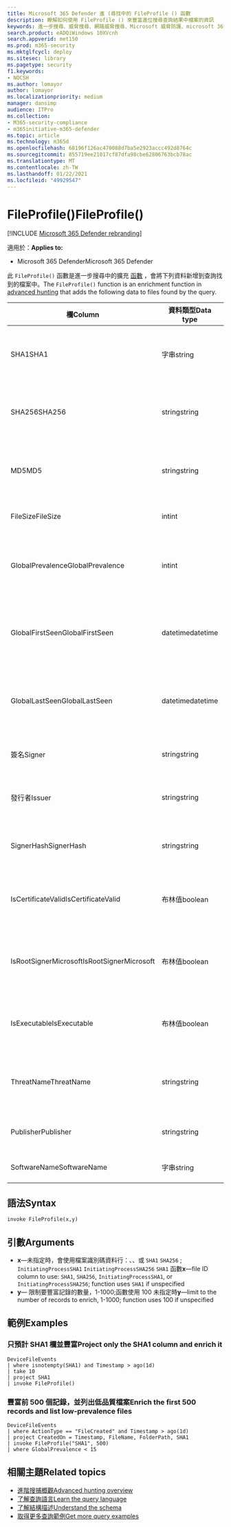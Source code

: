 ```yaml
---
title: Microsoft 365 Defender 進 (尋找中的 FileProfile () 函數
description: 瞭解如何使用 FileProfile () 來豐富進位搜尋查詢結果中檔案的資訊
keywords: 進一步搜尋、威脅搜尋、網路威脅搜尋、Microsoft 威脅防護、microsoft 365、mtp、m365、搜尋、查詢、遙測、架構參考、kusto、FileProfile、檔案設定檔、函數、擴充
search.product: eADQiWindows 10XVcnh
search.appverid: met150
ms.prod: m365-security
ms.mktglfcycl: deploy
ms.sitesec: library
ms.pagetype: security
f1.keywords:
- NOCSH
ms.author: lomayor
author: lomayor
ms.localizationpriority: medium
manager: dansimp
audience: ITPro
ms.collection:
- M365-security-compliance
- m365initiative-m365-defender
ms.topic: article
ms.technology: m365d
ms.openlocfilehash: 68196f126ac470088d7ba5e2923accc492d8764c
ms.sourcegitcommit: 855719ee21017cf87dfa98cbe62806763bcb78ac
ms.translationtype: MT
ms.contentlocale: zh-TW
ms.lasthandoff: 01/22/2021
ms.locfileid: "49929547"
---
```

# <a name="fileprofile"></a><span data-ttu-id="5c71a-104">FileProfile()</span><span class="sxs-lookup"><span data-stu-id="5c71a-104">FileProfile()</span></span>

[!INCLUDE [Microsoft 365 Defender rebranding](../includes/microsoft-defender.md)]


<span data-ttu-id="5c71a-105">適用於：</span><span class="sxs-lookup"><span data-stu-id="5c71a-105">**Applies to:**</span></span>
- <span data-ttu-id="5c71a-106">Microsoft 365 Defender</span><span class="sxs-lookup"><span data-stu-id="5c71a-106">Microsoft 365 Defender</span></span>

<span data-ttu-id="5c71a-107">此 `FileProfile()` 函數是進一步搜尋中的擴充 [函數](advanced-hunting-overview.md) ，會將下列資料新增到查詢找到的檔案中。</span><span class="sxs-lookup"><span data-stu-id="5c71a-107">The `FileProfile()` function is an enrichment function in [advanced hunting](advanced-hunting-overview.md) that adds the following data to files found by the query.</span></span>

| <span data-ttu-id="5c71a-108">欄</span><span class="sxs-lookup"><span data-stu-id="5c71a-108">Column</span></span> | <span data-ttu-id="5c71a-109">資料類型</span><span class="sxs-lookup"><span data-stu-id="5c71a-109">Data type</span></span> | <span data-ttu-id="5c71a-110">描述</span><span class="sxs-lookup"><span data-stu-id="5c71a-110">Description</span></span> |
|------------|-------------|-------------|
| <span data-ttu-id="5c71a-111">SHA1</span><span class="sxs-lookup"><span data-stu-id="5c71a-111">SHA1</span></span> | <span data-ttu-id="5c71a-112">字串</span><span class="sxs-lookup"><span data-stu-id="5c71a-112">string</span></span> | <span data-ttu-id="5c71a-113">記錄動作已套用的檔案 SHA-1</span><span class="sxs-lookup"><span data-stu-id="5c71a-113">SHA-1 of the file that the recorded action was applied to</span></span> |
| <span data-ttu-id="5c71a-114">SHA256</span><span class="sxs-lookup"><span data-stu-id="5c71a-114">SHA256</span></span> | <span data-ttu-id="5c71a-115">string</span><span class="sxs-lookup"><span data-stu-id="5c71a-115">string</span></span> | <span data-ttu-id="5c71a-116">已記錄動作所適用于檔案的 SHA-256</span><span class="sxs-lookup"><span data-stu-id="5c71a-116">SHA-256 of the file that the recorded action was applied to</span></span> |
| <span data-ttu-id="5c71a-117">MD5</span><span class="sxs-lookup"><span data-stu-id="5c71a-117">MD5</span></span> | <span data-ttu-id="5c71a-118">string</span><span class="sxs-lookup"><span data-stu-id="5c71a-118">string</span></span> | <span data-ttu-id="5c71a-119">已記錄動作所針對之檔案的 MD5 雜湊</span><span class="sxs-lookup"><span data-stu-id="5c71a-119">MD5 hash of the file that the recorded action was applied to</span></span> |
| <span data-ttu-id="5c71a-120">FileSize</span><span class="sxs-lookup"><span data-stu-id="5c71a-120">FileSize</span></span> | <span data-ttu-id="5c71a-121">int</span><span class="sxs-lookup"><span data-stu-id="5c71a-121">int</span></span> | <span data-ttu-id="5c71a-122">檔案大小 ，以位元組為單位</span><span class="sxs-lookup"><span data-stu-id="5c71a-122">Size of the file in bytes</span></span> |
| <span data-ttu-id="5c71a-123">GlobalPrevalence</span><span class="sxs-lookup"><span data-stu-id="5c71a-123">GlobalPrevalence</span></span> | <span data-ttu-id="5c71a-124">int</span><span class="sxs-lookup"><span data-stu-id="5c71a-124">int</span></span> | <span data-ttu-id="5c71a-125">Microsoft 全域觀察之實體的實例數目</span><span class="sxs-lookup"><span data-stu-id="5c71a-125">Number of instances of the entity observed by Microsoft globally</span></span> |
| <span data-ttu-id="5c71a-126">GlobalFirstSeen</span><span class="sxs-lookup"><span data-stu-id="5c71a-126">GlobalFirstSeen</span></span> | <span data-ttu-id="5c71a-127">datetime</span><span class="sxs-lookup"><span data-stu-id="5c71a-127">datetime</span></span> | <span data-ttu-id="5c71a-128">Microsoft 全域第一次觀察實體的日期和時間</span><span class="sxs-lookup"><span data-stu-id="5c71a-128">Date and time when the entity was first observed by Microsoft globally</span></span> |
| <span data-ttu-id="5c71a-129">GlobalLastSeen</span><span class="sxs-lookup"><span data-stu-id="5c71a-129">GlobalLastSeen</span></span> | <span data-ttu-id="5c71a-130">datetime</span><span class="sxs-lookup"><span data-stu-id="5c71a-130">datetime</span></span> | <span data-ttu-id="5c71a-131">Microsoft 全域上次觀察實體的日期和時間</span><span class="sxs-lookup"><span data-stu-id="5c71a-131">Date and time when the entity was last observed by Microsoft globally</span></span> |
| <span data-ttu-id="5c71a-132">簽名</span><span class="sxs-lookup"><span data-stu-id="5c71a-132">Signer</span></span> | <span data-ttu-id="5c71a-133">string</span><span class="sxs-lookup"><span data-stu-id="5c71a-133">string</span></span> | <span data-ttu-id="5c71a-134">檔案簽署者的資訊</span><span class="sxs-lookup"><span data-stu-id="5c71a-134">Information about the signer of the file</span></span> |
| <span data-ttu-id="5c71a-135">發行者</span><span class="sxs-lookup"><span data-stu-id="5c71a-135">Issuer</span></span> | <span data-ttu-id="5c71a-136">string</span><span class="sxs-lookup"><span data-stu-id="5c71a-136">string</span></span> | <span data-ttu-id="5c71a-137">發行憑證授權單位 (CA) </span><span class="sxs-lookup"><span data-stu-id="5c71a-137">Information about the issuing certificate authority (CA)</span></span> |
| <span data-ttu-id="5c71a-138">SignerHash</span><span class="sxs-lookup"><span data-stu-id="5c71a-138">SignerHash</span></span> | <span data-ttu-id="5c71a-139">string</span><span class="sxs-lookup"><span data-stu-id="5c71a-139">string</span></span> | <span data-ttu-id="5c71a-140">識別簽簽者的唯一雜湊值</span><span class="sxs-lookup"><span data-stu-id="5c71a-140">Unique hash value identifying the signer</span></span> |
| <span data-ttu-id="5c71a-141">IsCertificateValid</span><span class="sxs-lookup"><span data-stu-id="5c71a-141">IsCertificateValid</span></span> | <span data-ttu-id="5c71a-142">布林值</span><span class="sxs-lookup"><span data-stu-id="5c71a-142">boolean</span></span> | <span data-ttu-id="5c71a-143">用來簽署檔案的憑證是否有效</span><span class="sxs-lookup"><span data-stu-id="5c71a-143">Whether the certificate used to sign the file is valid</span></span> |
| <span data-ttu-id="5c71a-144">IsRootSignerMicrosoft</span><span class="sxs-lookup"><span data-stu-id="5c71a-144">IsRootSignerMicrosoft</span></span> | <span data-ttu-id="5c71a-145">布林值</span><span class="sxs-lookup"><span data-stu-id="5c71a-145">boolean</span></span> | <span data-ttu-id="5c71a-146">指出根憑證的簽署者是否為 Microsoft</span><span class="sxs-lookup"><span data-stu-id="5c71a-146">Indicates whether the signer of the root certificate is Microsoft</span></span> |
| <span data-ttu-id="5c71a-147">IsExecutable</span><span class="sxs-lookup"><span data-stu-id="5c71a-147">IsExecutable</span></span> | <span data-ttu-id="5c71a-148">布林值</span><span class="sxs-lookup"><span data-stu-id="5c71a-148">boolean</span></span> | <span data-ttu-id="5c71a-149">檔案為可攜式可執行檔 (PE) 檔案</span><span class="sxs-lookup"><span data-stu-id="5c71a-149">Whether the file is a Portable Executable (PE) file</span></span> |
| <span data-ttu-id="5c71a-150">ThreatName</span><span class="sxs-lookup"><span data-stu-id="5c71a-150">ThreatName</span></span> | <span data-ttu-id="5c71a-151">string</span><span class="sxs-lookup"><span data-stu-id="5c71a-151">string</span></span> | <span data-ttu-id="5c71a-152">找到任何惡意攻擊或其他威脅的偵測名稱</span><span class="sxs-lookup"><span data-stu-id="5c71a-152">Detection name for any malware or other threats found</span></span> |
| <span data-ttu-id="5c71a-153">Publisher</span><span class="sxs-lookup"><span data-stu-id="5c71a-153">Publisher</span></span> | <span data-ttu-id="5c71a-154">string</span><span class="sxs-lookup"><span data-stu-id="5c71a-154">string</span></span> | <span data-ttu-id="5c71a-155">發佈檔案的組織名稱</span><span class="sxs-lookup"><span data-stu-id="5c71a-155">Name of the organization that published the file</span></span> |
| <span data-ttu-id="5c71a-156">SoftwareName</span><span class="sxs-lookup"><span data-stu-id="5c71a-156">SoftwareName</span></span> | <span data-ttu-id="5c71a-157">字串</span><span class="sxs-lookup"><span data-stu-id="5c71a-157">string</span></span> | <span data-ttu-id="5c71a-158">軟體產品名稱</span><span class="sxs-lookup"><span data-stu-id="5c71a-158">Name of the software product</span></span> |

## <a name="syntax"></a><span data-ttu-id="5c71a-159">語法</span><span class="sxs-lookup"><span data-stu-id="5c71a-159">Syntax</span></span>

```kusto
invoke FileProfile(x,y)
```

## <a name="arguments"></a><span data-ttu-id="5c71a-160">引數</span><span class="sxs-lookup"><span data-stu-id="5c71a-160">Arguments</span></span>

- <span data-ttu-id="5c71a-161">**x**—未指定時，會使用檔案識別碼資料行：、、或 `SHA1` `SHA256` ; `InitiatingProcessSHA1` `InitiatingProcessSHA256` `SHA1` 函數</span><span class="sxs-lookup"><span data-stu-id="5c71a-161">**x**—file ID column to use: `SHA1`, `SHA256`, `InitiatingProcessSHA1`, or `InitiatingProcessSHA256`; function uses `SHA1` if unspecified</span></span>
- <span data-ttu-id="5c71a-162">**y**— 限制要豐富記錄的數量，1-1000;函數使用 100 未指定時</span><span class="sxs-lookup"><span data-stu-id="5c71a-162">**y**—limit to the number of records to enrich, 1-1000; function uses 100 if unspecified</span></span>

## <a name="examples"></a><span data-ttu-id="5c71a-163">範例</span><span class="sxs-lookup"><span data-stu-id="5c71a-163">Examples</span></span>

### <a name="project-only-the-sha1-column-and-enrich-it"></a><span data-ttu-id="5c71a-164">只預計 SHA1 欄並豐富</span><span class="sxs-lookup"><span data-stu-id="5c71a-164">Project only the SHA1 column and enrich it</span></span>

```kusto
DeviceFileEvents
| where isnotempty(SHA1) and Timestamp > ago(1d)
| take 10
| project SHA1
| invoke FileProfile()
```

### <a name="enrich-the-first-500-records-and-list-low-prevalence-files"></a><span data-ttu-id="5c71a-165">豐富前 500 個記錄，並列出低品質檔案</span><span class="sxs-lookup"><span data-stu-id="5c71a-165">Enrich the first 500 records and list low-prevalence files</span></span>

```kusto
DeviceFileEvents
| where ActionType == "FileCreated" and Timestamp > ago(1d)
| project CreatedOn = Timestamp, FileName, FolderPath, SHA1
| invoke FileProfile("SHA1", 500) 
| where GlobalPrevalence < 15
```

## <a name="related-topics"></a><span data-ttu-id="5c71a-166">相關主題</span><span class="sxs-lookup"><span data-stu-id="5c71a-166">Related topics</span></span>
- [<span data-ttu-id="5c71a-167">進階搜捕概觀</span><span class="sxs-lookup"><span data-stu-id="5c71a-167">Advanced hunting overview</span></span>](advanced-hunting-overview.md)
- [<span data-ttu-id="5c71a-168">了解查詢語言</span><span class="sxs-lookup"><span data-stu-id="5c71a-168">Learn the query language</span></span>](advanced-hunting-query-language.md)
- [<span data-ttu-id="5c71a-169">了解結構描述</span><span class="sxs-lookup"><span data-stu-id="5c71a-169">Understand the schema</span></span>](advanced-hunting-schema-tables.md)
- [<span data-ttu-id="5c71a-170">取得更多查詢範例</span><span class="sxs-lookup"><span data-stu-id="5c71a-170">Get more query examples</span></span>](advanced-hunting-shared-queries.md)
